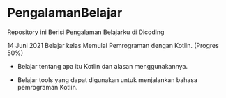 # PengalamanBelajar
Repository ini Berisi Pengalaman Belajarku di Dicoding

14 Juni 2021
Belajar kelas Memulai Pemrograman dengan Kotlin. (Progres 50%)

* Belajar tentang apa itu Kotlin dan alasan menggunakannya.

* Belajar tools yang dapat digunakan untuk menjalankan bahasa pemrograman Kotlin.
